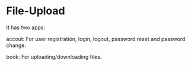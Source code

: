 # File-Upload
It has two apps:

accout: For user registration, login, logout, password reset and password change.

book: For uploading/downloading files.

